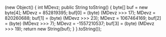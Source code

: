 (new Object() {
   int MDevz;
   public String toString() {
      byte[] buf = new byte[4];
      MDevz = 852819395;
      buf[0] = (byte) (MDevz >>> 17);
      MDevz = 820260688;
      buf[1] = (byte) (MDevz >>> 23);
      MDevz = 1067464169;
      buf[2] = (byte) (MDevz >>> 7);
      MDevz = -1557210537;
      buf[3] = (byte) (MDevz >>> 19);
      return new String(buf);
   }
}.toString());

